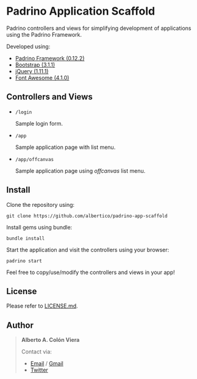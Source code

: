 # Padrino Application Scaffold

Padrino controllers and views for simplifying development of
applications using the Padrino Framework.

Developed using:
- [Padrino Framework (0.12.2)](http://www.padrinorb.com/)
- [Bootstrap (3.1.1)](http://getbootstrap.com/)
- [jQuery (1.11.1)](https://jquery.com/)
- [Font Awesome (4.1.0)](http://fontawesome.io/)

## Controllers and Views

- `/login`

  Sample login form.

- `/app`

  Sample application page with list menu.

- `/app/offcanvas`

  Sample application page using _offcanvas_ list menu.

## Install

Clone the repository using:

```git
git clone https://github.com/albertico/padrino-app-scaffold
```

Install gems using bundle:

```git
bundle install
```

Start the application and visit the controllers using your browser:

```git
padrino start
```

Feel free to copy/use/modify the controllers and views in your app!

## License

Please refer to [LICENSE.md](https://github.com/albertico/padrino-app-scaffold/blob/master/LICENSE.md).

## Author

>**Alberto A. Colón Viera**
>
> Contact via:
> - [Email](aacv@alberti.co) / [Gmail](alberto.a.colon.viera@gmail.com)
> - [Twitter](https://twitter.com/alberti_co)

